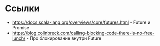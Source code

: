 # Ссылки
* https://docs.scala-lang.org/overviews/core/futures.html - Future и Promise
* https://blog.colinbreck.com/calling-blocking-code-there-is-no-free-lunch/ - Про блокирование внутри Future
